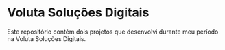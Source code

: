 # Voluta Soluções Digitais

Este repositório contém dois projetos que desenvolvi durante meu período na Voluta Soluções Digitais.
